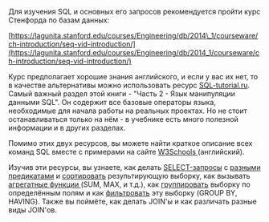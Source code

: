 Для изучения SQL и основных его запросов рекомендуется пройти курс Стенфорда по базам данных:

[https://lagunita.stanford.edu/courses/Engineering/db/2014\_1/courseware/ch-introduction/seq-vid-introduction/](https://lagunita.stanford.edu/courses/Engineering/db/2014_1/courseware/ch-introduction/seq-vid-introduction/)

Курс предполагает хорошие знания английского, и если у вас их нет, то в качестве альтернативы можно использовать ресурс [SQL-tutorial.ru](http://www.sql-tutorial.ru/ru/content.html). Самый важный раздел этой книги  -  "Часть 2 - Язык манипуляции данными SQL". Он содержит все базовые операторы языка, необходимые для начала работы на реальных проектах. Но не стоит останавливаться только на нём - в учебнике есть много полезной информации и в других разделах.

Помимо этих двух ресурсов, вы можете найти краткое описание всех команд SQL вместе с примерами на сайте [W3Schools ](https://www.w3schools.com/sql/default.asp)\(английский\).

Изучив эти ресурсы, вы узнаете, как делать [SELECT-запросы](http://www.sql-tutorial.ru/ru/book_simple_select_statement.html) с [разными](http://www.sql-tutorial.ru/ru/book_predicates_1.html) [предикатами](http://www.sql-tutorial.ru/ru/book_predicates_2.html) и [сортировать](http://www.sql-tutorial.ru/ru/book_sorting_in_order_of_days_of_birth.html) результирующую выборку, как вызывать  [агрегатные функции ](http://www.sql-tutorial.ru/ru/book_getting_summarizing_values.html)\(SUM, MAX, и т.д.\), как [группировать](https://www.w3schools.com/sql/sql_groupby.asp) выборку по определённым полям и как [фильтровать](https://www.w3schools.com/sql/sql_having.asp) эту выборку \(GROUP BY, HAVING\). Также вы поймёте, как делать JOIN'ы и как различать разные виды JOIN'ов.

